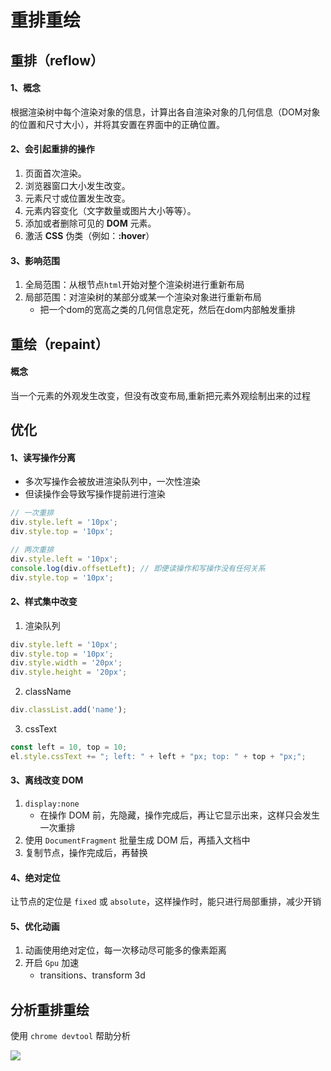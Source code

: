# 重排重绘

## 重排（reflow）

#### 1、概念

根据渲染树中每个渲染对象的信息，计算出各自渲染对象的几何信息（DOM对象的位置和尺寸大小），并将其安置在界面中的正确位置。

#### 2、会引起重排的操作

1. 页面首次渲染。
2. 浏览器窗口大小发生改变。
3. 元素尺寸或位置发生改变。
4. 元素内容变化（文字数量或图片大小等等）。
5. 添加或者删除可见的 **DOM** 元素。
6. 激活 **CSS** 伪类（例如：**:hover**）

#### 3、影响范围

1. 全局范围：从根节点`html`开始对整个渲染树进行重新布局
2. 局部范围：对渲染树的某部分或某一个渲染对象进行重新布局
   - 把一个dom的宽高之类的几何信息定死，然后在dom内部触发重排

## 重绘（repaint）

#### 概念

当一个元素的外观发生改变，但没有改变布局,重新把元素外观绘制出来的过程

## 优化

#### 1、读写操作分离

- 多次写操作会被放进渲染队列中，一次性渲染
- 但读操作会导致写操作提前进行渲染

```js
// 一次重排
div.style.left = '10px';
div.style.top = '10px';
```

```js
// 两次重排
div.style.left = '10px';
console.log(div.offsetLeft); // 即便读操作和写操作没有任何关系
div.style.top = '10px';
```

#### 2、样式集中改变

1. 渲染队列

```js
div.style.left = '10px';
div.style.top = '10px';
div.style.width = '20px';
div.style.height = '20px';
```

2. className

```js
div.classList.add('name');
```

3. cssText

```js
const left = 10, top = 10;
el.style.cssText += "; left: " + left + "px; top: " + top + "px;";
```

#### 3、离线改变 DOM

1. `display:none`
   - 在操作 DOM 前，先隐藏，操作完成后，再让它显示出来，这样只会发生一次重排
2. 使用 `DocumentFragment` 批量生成 DOM 后，再插入文档中
3. 复制节点，操作完成后，再替换

#### 4、绝对定位

让节点的定位是 `fixed` 或 `absolute`，这样操作时，能只进行局部重排，减少开销

#### 5、优化动画

1. 动画使用绝对定位，每一次移动尽可能多的像素距离
2. 开启 `Gpu` 加速
   - transitions、transform 3d

## 分析重排重绘

使用 `chrome devtool` 帮助分析

![](https://cdn.kingmusi.xyz/Web/%E6%80%A7%E8%83%BD%E5%88%86%E6%9E%90/%E9%87%8D%E6%8E%92%E9%87%8D%E7%BB%98--%E5%88%86%E6%9E%90.webp)